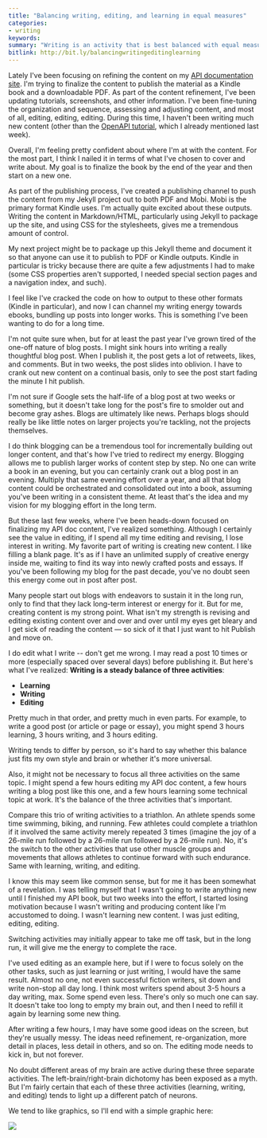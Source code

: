 ```yaml
---
title: "Balancing writing, editing, and learning in equal measures"
categories:
- writing
keywords:
summary: "Writing is an activity that is best balanced with equal measures of editing and learning. Overdoing any one activity can lead to exhaustion and burnout, but by balancing these three activities &mdash; writing, editing, and learning &mdash; you can switch to different neural muscles and find more energy in the long-term."
bitlink: http://bit.ly/balancingwritingeditinglearning
---
```


Lately I've been focusing on refining the content on my [API documentation site](https://idratherbewriting.com/learnapidoc/). I'm trying to finalize the content to publish the material as a Kindle book and a downloadable PDF. As part of the content refinement, I've been updating tutorials, screenshots, and other information. I've been fine-tuning the organization and sequence, assessing and adjusting content, and most of all, editing, editing, editing. During this time, I haven't been writing much new content (other than the [OpenAPI tutorial](https://idratherbewriting.com/learnapidoc/pubapis_openapi_tutorial_overview.html), which I already mentioned last week).

Overall, I'm feeling pretty confident about where I'm at with the content. For the most part, I think I nailed it in terms of what I've chosen to cover and write about. My goal is to finalize the book by the end of the year and then start on a new one.

As part of the publishing process, I've created a publishing channel to push the content from my Jekyll project out to both PDF and Mobi. Mobi is the primary format Kindle uses. I'm actually quite excited about these outputs. Writing the content in Markdown/HTML, particularly using Jekyll to package up the site, and using CSS for the stylesheets, gives me a tremendous amount of control.

My next project might be to package up this Jekyll theme and document it so that anyone can use it to publish to PDF or Kindle outputs. Kindle in particular is tricky because there are quite a few adjustments I had to make (some CSS properties aren't supported, I needed special section pages and a navigation index, and such).

I feel like I've cracked the code on how to output to these other formats (Kindle in particular), and now I can channel my writing energy towards ebooks, bundling up posts into longer works. This is something I've been wanting to do for a long time.

I'm not quite sure when, but for at least the past year I've grown tired of the one-off nature of blog posts. I might sink hours into writing a really thoughtful blog post. When I publish it, the post gets a lot of retweets, likes, and comments. But in two weeks, the post slides into oblivion. I have to crank out new content on a continual basis, only to see the post start fading the minute I hit publish.

I'm not sure if Google sets the half-life of a blog post at two weeks or something, but it doesn't take long for the post's fire to smolder out and become gray ashes. Blogs are ultimately like news. Perhaps blogs should really be like little notes on larger projects you're tackling, not the projects themselves.

I do think blogging can be a tremendous tool for incrementally building out longer content, and that's how I've tried to redirect my energy. Blogging allows me to publish larger works of content step by step. No one can write a book in an evening, but you can certainly crank out a blog post in an evening. Multiply that same evening effort over a year, and all that blog content could be orchestrated and consolidated out into a book, assuming you've been writing in a consistent theme. At least that's the idea and my vision for my blogging effort in the long term.

But these last few weeks, where I've been heads-down focused on finalizing my API doc content, I've realized something. Although I certainly see the value in editing, if I spend all my time editing and revising, I lose interest in writing. My favorite part of writing is creating new content. I like filling a blank page. It's as if I have an unlimited supply of creative energy inside me, waiting to find its way into newly crafted posts and essays. If you've been following my blog for the past decade, you've no doubt seen this energy come out in post after post.

Many people start out blogs with endeavors to sustain it in the long run, only to find that they lack long-term interest or energy for it. But for me, creating content is my strong point. What isn't my strength is revising and editing existing content over and over and over until my eyes get bleary and I get sick of reading the content &mdash; so sick of it that I just want to hit Publish and move on.

I do edit what I write -- don't get me wrong. I may read a post 10 times or more (especially spaced over several days) before publishing it. But here's what I've realized: **Writing is a steady balance of three activities**:

* **Learning**
* **Writing**
* **Editing**

Pretty much in that order, and pretty much in even parts. For example, to write a good post (or article or page or essay), you might spend 3 hours learning, 3 hours writing, and 3 hours editing.

Writing tends to differ by person, so it's hard to say whether this balance just fits my own style and brain or whether it's more universal.

Also, it might not be necessary to focus all three activities on the same topic. I might spend a few hours editing my API doc content, a few hours writing a blog post like this one, and a few hours learning some technical topic at work. It's the balance of the three activities that's important.

Compare this trio of writing activities to a triathlon. An athlete spends some time swimming, biking, and running. Few athletes could complete a triathlon if it involved the same activity merely repeated 3 times (imagine the joy of a 26-mile run followed by a 26-mile run followed by a 26-mile run). No, it's the switch to the other activities that use other muscle groups and movements that allows athletes to continue forward with such endurance. Same with learning, writing, and editing.

I know this may seem like common sense, but for me it has been somewhat of a revelation. I was telling myself that I wasn't going to write anything new until I finished my API book, but two weeks into the effort, I started losing motivation because I wasn't writing and producing content like I'm accustomed to doing. I wasn't learning new content. I was just editing, editing, editing.

Switching activities may initially appear to take me off task, but in the long run, it will give me the energy to complete the race.

I've used editing as an example here, but if I were to focus solely on the other tasks, such as just learning or just writing, I would have the same result. Almost no one, not even successful fiction writers, sit down and write non-stop all day long. I think most writers spend about 3-5 hours a day writing, max. Some spend even less. There's only so much one can say. It doesn't take too long to empty my brain out, and then I need to refill it again by learning some new thing.

After writing a few hours, I may have some good ideas on the screen, but they're usually messy. The ideas need refinement, re-organization, more detail in places, less detail in others, and so on. The editing mode needs to kick in, but not forever.

No doubt different areas of my brain are active during these three separate activities. The left-brain/right-brain dichotomy has been exposed as a myth. But I'm fairly certain that each of these three activities (learning, writing, and editing) tends to light up a different patch of neurons.

We tend to like graphics, so I'll end with a simple graphic here:

<div style="max-width: 600px;">
<img src="https://s3-us-west-1.amazonaws.com/idratherbewritingmedia.com/images/writingtrianglebalance.svg"/>
</div>
